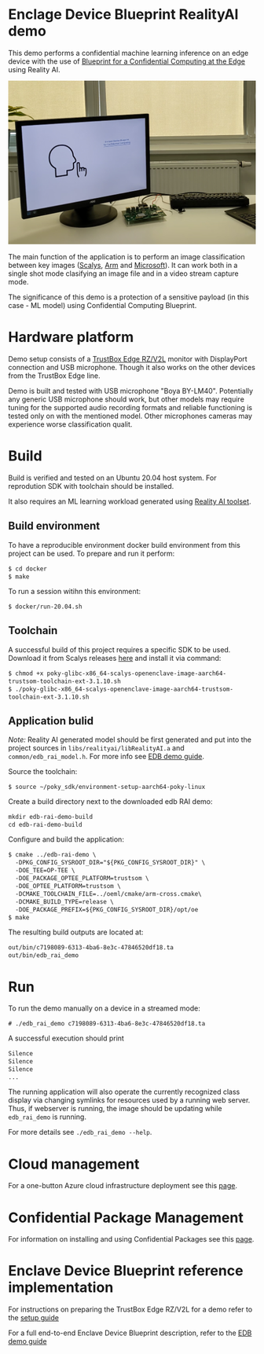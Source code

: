 # Enclage Device Blueprint RealityAI demo

This demo performs a confidential machine learning inference on an edge device with the use of [Blueprint for a Confidential Computing at the Edge](https://github.com/Azure-Samples/Project_Confidential_Apps_for_IoT_with_Enclaves) using Reality AI.

<img src="./docs/images/edb-rai-demo.jpg" alt="EDB RAI Demo" width="640">

The main function of the application is to perform an image classification
between key images ([Scalys](https://scalys.com), [Arm](https://www.arm.com) and [Microsoft](https://www.microsoft.com)). It can work
both in a single shot mode clasifying an image file and in a video stream capture mode.

The significance of this demo is a protection of a sensitive payload (in this case - ML model) using Confidential Computing Blueprint.

# Hardware platform

Demo setup consists of a [TrustBox Edge RZ/V2L](https://scalys.com/solutions/application-ecosystem/trustsys-rz/) monitor with DisplayPort connection and USB microphone. Though it also works on the other devices from the TrustBox Edge line.

Demo is built and tested with USB microphone "Boya BY-LM40". Potentially any generic
USB microphone should work, but other models may require tuning for the supported audio recording formats and reliable functioning is tested only on with the mentioned model. Other
microphones cameras may experience worse classification qualit.

# Build

Build is verified and tested on an Ubuntu 20.04 host system. For reprodution SDK with toolchain should be installed.

It also requires an ML learning workload generated using [Reality AI toolset](https://reality.ai).

## Build environment

To have a reproducible environment docker build environment from this project
can be used. To prepare and run it perform:
```
$ cd docker
$ make
```

To run a session witihn this environment:
```
$ docker/run-20.04.sh
```

## Toolchain

A successful build of this project requires a specific SDK to be used. Download it from
Scalys releases [here](http://trustbox.scalys.com/pub/openenclave/poky-glibc-x86_64-scalys-openenclave-image-aarch64-trustbox-rzv2l-toolchain-ext-3.1.19.sh) and install it via command:

```
$ chmod +x poky-glibc-x86_64-scalys-openenclave-image-aarch64-trustsom-toolchain-ext-3.1.10.sh
$ ./poky-glibc-x86_64-scalys-openenclave-image-aarch64-trustsom-toolchain-ext-3.1.10.sh
```

## Application bulid

*Note:* Reality AI generated model should be first generated and put into the project sources in `libs/realityai/libRealityAI.a` and `common/edb_rai_model.h`. For more info see [EDB demo guide](https://github.com/Scalys/edb-rai-demo/blob/main/docs/edb-demo-guide.md).

Source the toolchain:
```
$ source ~/poky_sdk/environment-setup-aarch64-poky-linux 
```

Create a build directory next to the downloaded edb RAI demo:
```
mkdir edb-rai-demo-build
cd edb-rai-demo-build
```

Configure and build the application:
```
$ cmake ../edb-rai-demo \
  -DPKG_CONFIG_SYSROOT_DIR="${PKG_CONFIG_SYSROOT_DIR}" \
  -DOE_TEE=OP-TEE \
  -DOE_PACKAGE_OPTEE_PLATFORM=trustsom \
  -DOE_OPTEE_PLATFORM=trustsom \
  -DCMAKE_TOOLCHAIN_FILE=../oeml/cmake/arm-cross.cmake\
  -DCMAKE_BUILD_TYPE=release \
  -DOE_PACKAGE_PREFIX=${PKG_CONFIG_SYSROOT_DIR}/opt/oe
$ make
```

The resulting build outputs are located at:
```
out/bin/c7198089-6313-4ba6-8e3c-47846520df18.ta
out/bin/edb_rai_demo
```

# Run

To run the demo manually on a device in a streamed mode:
```
# ./edb_rai_demo c7198089-6313-4ba6-8e3c-47846520df18.ta
```
A successful execution should print
```
Silence
Silence
Silence
...
```

The running application will also operate the currently recognized class display via changing symlinks for resources used by a running web server. Thus, if webserver is running, the image should be updating while `edb_rai_demo` is running.

For more details see `./edb_rai_demo --help`.

# Cloud management

For a one-button Azure cloud infrastructure deployment see this [page](https://github.com/Azure-Samples/Project_Confidential_Apps_for_IoT_with_Enclaves/blob/main/docs/azure-environment-setup.md).

# Confidential Package Management

For information on installing and using Confidential Packages see this [page](https://github.com/EnclaveDeviceBlueprint/ConfidentialPackageTools).


# Enclave Device Blueprint reference implementation

For instructions on preparing the TrustBox Edge RZ/V2L for a demo refer to the [setup guide](https://github.com/Scalys/edb-rai-demo/blob/main/docs/tberzv-setup.md)

For a full end-to-end Enclave Device Blueprint description, refer to the [EDB demo guide](https://github.com/Scalys/edb-rai-demo/blob/main/docs/edb-demo-guide.md)

